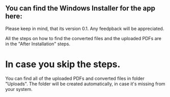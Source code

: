 ## You can find the Windows Installer for the app here:

Please keep in mind, that its version 0.1. Any feedpback will be appreciated.

All the steps on how to find the converted files and the uploaded PDFs are in the "After Installation" steps.

# In case you skip the steps.
You can find all of the uploaded PDFs and converted files in folder "Uploads".
The folder will be created automatically, in case it's missing from your system.
